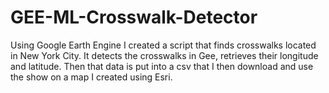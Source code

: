 # GEE-ML-Crosswalk-Detector
Using Google Earth Engine I created a script that finds crosswalks located in New York City. It detects the crosswalks in Gee, retrieves their longitude and latitude. Then that data is put into a csv that I then download and use the show on a map I created using Esri.
